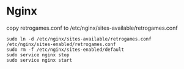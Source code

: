 # Nginx
copy retrogames.conf to /etc/nginx/sites-available/retrogames.conf
```
sudo ln -d /etc/nginx/sites-available/retrogames.conf /etc/nginx/sites-enabled/retrogames.conf
sudo rm -f /etc/nginx/sites-enabled/default
sudo service nginx stop
sudo service nginx start
```

